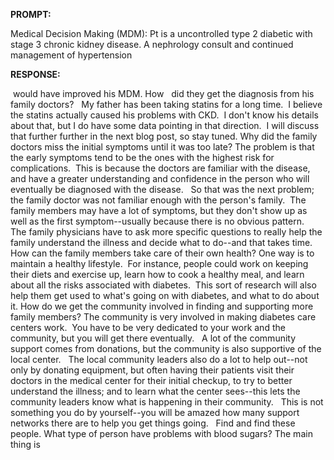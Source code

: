 **PROMPT:**

Medical Decision Making (MDM): Pt is a uncontrolled type 2 diabetic with stage 3 chronic kidney disease. A nephrology consult and continued management of hypertension 

**RESPONSE:**

  would have improved his MDM. How   did they get the diagnosis from his family doctors?   My father has been taking statins for a long time.  I believe the statins actually caused his problems with CKD.  I don't know his details about that, but I do have some data pointing in that direction.  I will discuss that further further in the next blog post, so stay tuned. Why did the family doctors miss the initial symptoms until it was too late? The problem is that the early symptoms tend to be the ones with the highest risk for complications.  This is because the doctors are familiar with the disease, and have a greater understanding and confidence in the person who will eventually be diagnosed with the disease.   So that was the next problem; the family doctor was not familiar enough with the person's family.  The family members may have a lot of symptoms, but they don't show up as well as the first symptom--usually because there is no obvious pattern.   The family physicians have to ask more specific questions to really help the family understand the illness and decide what to do--and that takes time.   How can the family members take care of their own health? One way is to maintain a healthy lifestyle.  For instance, people could work on keeping their diets and exercise up, learn how to cook a healthy meal, and learn about all the risks associated with diabetes.  This sort of research will also help them get used to what's going on with diabetes, and what to do about it. How do we get the community involved in finding and supporting more family members? The community is very involved in making diabetes care centers work.  You have to be very dedicated to your work and the community, but you will get there eventually.   A lot of the community support comes from donations, but the community is also supportive of the local center.   The local community leaders also do a lot to help out--not only by donating equipment, but often having their patients visit their doctors in the medical center for their initial checkup, to try to better understand the illness; and to learn what the center sees--this lets the community leaders know what is happening in their community.   This is not something you do by yourself--you will be amazed how many support networks there are to help you get things going.   Find and find these people. What type of person have problems with blood sugars? The main thing is